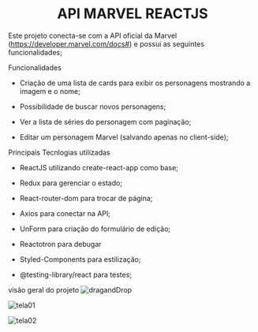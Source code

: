 <h1 align="center">
  API MARVEL REACTJS
</h1>

Este projeto conecta-se com a API oficial da Marvel (https://developer.marvel.com/docs#) e possui as seguintes funcionalidades;

Funcionalidades

  - Criação de uma lista de cards para exibir os personagens mostrando a imagem e o nome;

  - Possibilidade de buscar novos personagens;

  - Ver a lista de séries do personagem com paginação;

  - Editar um personagem Marvel (salvando apenas no client-side);


Principais Tecnlogias utilizadas

  - ReactJS utilizando create-react-app como base;

  - Redux para gerenciar o estado;

  - React-router-dom para trocar de página;
  
  - Axios para conectar na API;
  
  - UnForm para criação do formulário de edição;
  
  - Reactotron para debugar 
  
  - Styled-Components para estilização;

  - @testing-library/react para testes;

visão geral do projeto
![dragandDrop](https://ik.imagekit.io/kxc61ueka1/HULK01_hYTf1MZSI.gif)



![tela01](https://ik.imagekit.io/kxc61ueka1/hulk03_bYZGCOfqE.gif)


![tela02](https://ik.imagekit.io/kxc61ueka1/HULCK05_GD5R2vTFP.gif)

